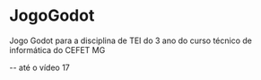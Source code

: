 # JogoGodot
Jogo Godot para a disciplina de TEI do 3 ano do curso técnico de informática do CEFET MG

-- até o vídeo 17
